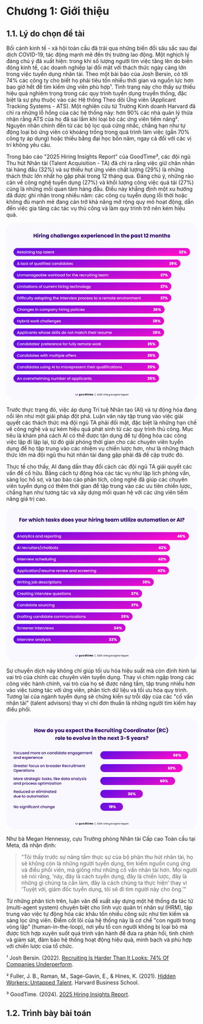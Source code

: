 # Chương 1: Giới thiệu

## 1.1. Lý do chọn đề tài

Bối cảnh kinh tế - xã hội toàn cầu đã trải qua những biến đổi sâu sắc sau đại dịch COVID-19, tác động mạnh mẽ đến thị trường lao động. Một nghịch lý đáng chú ý đã xuất hiện: trong khi số lượng người tìm việc tăng lên do biến động kinh tế, các doanh nghiệp lại đối mặt với thách thức ngày càng lớn trong việc tuyển dụng nhân tài. Theo một bài báo của Josh Bersin, có tới 74% các công ty cho biết họ phải tiêu tốn nhiều thời gian và nguồn lực hơn bao giờ hết để tìm kiếm ứng viên phù hợp¹. Tình trạng này cho thấy sự thiếu hiệu quả nghiêm trọng trong các quy trình tuyển dụng truyền thống, đặc biệt là sự phụ thuộc vào các Hệ thống Theo dõi Ứng viên (Applicant Tracking Systems - ATS). Một nghiên cứu từ Trường Kinh doanh Harvard đã chỉ ra những lỗ hổng của các hệ thống này: hơn 90% các nhà quản lý thừa nhận rằng ATS của họ đã sai lầm khi loại bỏ các ứng viên tiềm năng². Nguyên nhân chính đến từ các bộ lọc quá cứng nhắc, chẳng hạn như tự động loại bỏ ứng viên có khoảng trống trong quá trình làm việc (gần 70% công ty áp dụng) hoặc thiếu bằng đại học bốn năm, ngay cả đối với các vị trí không yêu cầu.

Trong báo cáo "2025 Hiring Insights Report" của GoodTime³, các đội ngũ Thu hút Nhân tài (Talent Acquisition - TA) đã chỉ ra rằng việc giữ chân nhân tài hàng đầu (32%) và sự thiếu hụt ứng viên chất lượng (29%) là những thách thức lớn nhất họ gặp phải trong 12 tháng qua. Đáng chú ý, những rào cản về công nghệ tuyển dụng (27%) và khối lượng công việc quá tải (27%) cũng là những mối quan tâm hàng đầu. Điều này khẳng định một xu hướng đã được ghi nhận trong nhiều năm: các công cụ tuyển dụng lỗi thời hoặc không đủ mạnh mẽ đang cản trở khả năng mở rộng quy mô hoạt động, dẫn đến việc gia tăng các tác vụ thủ công và làm quy trình trở nên kém hiệu quả.

![Hình 1.1: Các thách thức tuyển dụng trong 12 tháng qua (Nguồn: GoodTime, 2025 Hiring Insights Report)](./image.png)

Trước thực trạng đó, việc áp dụng Trí tuệ Nhân tạo (AI) và tự động hóa đang nổi lên như một giải pháp đột phá. Luận văn này tập trung vào việc giải quyết các thách thức mà đội ngũ TA phải đối mặt, đặc biệt là những hạn chế về công nghệ và sự kém hiệu quả phát sinh từ các quy trình thủ công. Mục tiêu là khám phá cách AI có thể được tận dụng để tự động hóa các công việc lặp đi lặp lại, từ đó giải phóng thời gian cho các chuyên viên tuyển dụng để họ tập trung vào các nhiệm vụ chiến lược hơn, như là những thách thức lớn mà đội ngũ thu hút nhân tài đang gặp phải đã đề cập trước đó.

Thực tế cho thấy, AI đang dần thay đổi cách các đội ngũ TA giải quyết các vấn đề cố hữu. Bằng cách tự động hóa các tác vụ như lập lịch phỏng vấn, sàng lọc hồ sơ, và tạo báo cáo phân tích, công nghệ đã giúp các chuyên viên tuyển dụng có thêm thời gian để tập trung vào các ưu tiên chiến lược, chẳng hạn như tương tác và xây dựng mối quan hệ với các ứng viên tiềm năng giá trị cao.

![Hình 1.2: Các tác vụ mà đội ngũ tuyển dụng đang sử dụng tự động hóa hoặc AI (Nguồn: GoodTime, 2025 Hiring Insights Report)](./image-1.png)

Sự chuyển dịch này không chỉ giúp tối ưu hóa hiệu suất mà còn định hình lại vai trò của chính các chuyên viên tuyển dụng. Thay vì chìm ngập trong các công việc hành chính, vai trò của họ sẽ được nâng tầm, tập trung nhiều hơn vào việc tương tác với ứng viên, phân tích dữ liệu và tối ưu hóa quy trình. Tương lai của ngành tuyển dụng sẽ chứng kiến sự trỗi dậy của các "cố vấn nhân tài" (talent advisors) thay vì chỉ đơn thuần là những người tìm kiếm hay điều phối.

![Hình 1.3: Dự báo về sự phát triển vai trò của Điều phối viên Tuyển dụng trong 3-5 năm tới (Nguồn: GoodTime, 2025 Hiring Insights Report)](./image-2.png)

Như bà Megan Hennessy, cựu Trưởng phòng Nhân tài Cấp cao Toàn cầu tại Meta, đã nhận định:

> "Tôi thấy trước sự nâng tầm thực sự của bộ phận thu hút nhân tài, họ sẽ không còn là những người tuyển dụng, tìm kiếm nguồn cung ứng và điều phối viên, mà giống như những cố vấn nhân tài hơn. Mọi người sẽ nói rằng, ‘này, đây là cách tuyển dụng, đây là chiến lược, đây là những gì chúng ta cần làm, đây là cách chúng ta thực hiện’ thay vì ‘Tuyệt vời, giám đốc tuyển dụng, tôi sẽ đi tìm người này cho ông.’"

Từ những phân tích trên, luận văn đề xuất xây dựng một hệ thống đa tác tử (multi-agent system) chuyên biệt cho lĩnh vực quản trị nhân sự (HRM), tập trung vào việc tự động hóa các khâu tốn nhiều công sức như tìm kiếm và sàng lọc ứng viên. Điểm cốt lõi của hệ thống này là cơ chế "con người trong vòng lặp" (human-in-the-loop), nơi yếu tố con người không bị loại bỏ mà được tích hợp xuyên suốt quá trình vận hành để đưa ra phản hồi, tinh chỉnh và giám sát, đảm bảo hệ thống hoạt động hiệu quả, minh bạch và phù hợp với chiến lược của tổ chức.

¹ Josh Bersin. (2022). [Recruiting Is Harder Than It Looks: 74% Of Companies Underperform](https://joshbersin.com/2022/04/reccruiting-is-harder-than-it-looks-74-of-companies-underperform/).

² Fuller, J. B., Raman, M., Sage-Gavin, E., & Hines, K. (2021). [Hidden Workers: Untapped Talent](https://www.hbs.edu/ris/Publication%20Files/2020/May/19-062_05.pdf). Harvard Business School.

³ GoodTime. (2024). [2025 Hiring Insights Report](https://goodtime.io/resources/thank-you-report-hiring-insights-2025/lessons-from-2024/).

## 1.2. Trình bày bài toán
